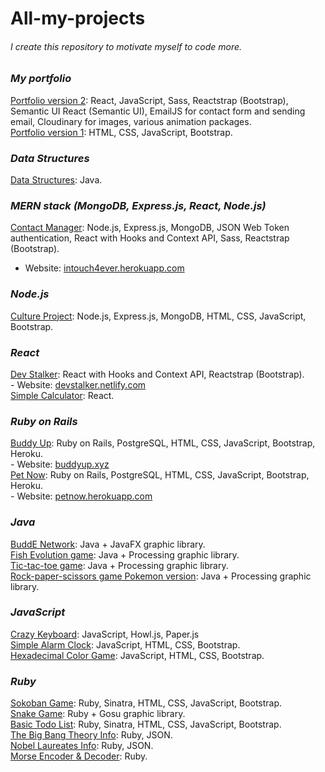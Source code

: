 # All-my-projects

###### I create this repository to motivate myself to code more. ######

### ***My portfolio***
[Portfolio version 2](https://www.khoa165.com/): React, JavaScript, Sass, Reactstrap (Bootstrap), Semantic UI React (Semantic UI), EmailJS for contact form and sending email, Cloudinary for images, various animation packages. <br />
[Portfolio version 1](https://khoa165.github.io/portfolio-v1/): HTML, CSS, JavaScript, Bootstrap. <br />

### ***Data Structures***
[Data Structures](https://github.com/khoa165/data-structures): Java. <br />

### ***MERN stack (MongoDB, Express.js, React, Node.js)***
[Contact Manager](https://github.com/khoa165/contact-manager): Node.js, Express.js, MongoDB, JSON Web Token authentication, React with Hooks and Context API, Sass, Reactstrap (Bootstrap). <br />
- Website: [intouch4ever.herokuapp.com](http://intouch4ever.herokuapp.com) <br />

### ***Node.js***
[Culture Project](https://github.com/monica22schmidt/Culture-Project): Node.js, Express.js, MongoDB, HTML, CSS, JavaScript, Bootstrap. <br />

### ***React***
[Dev Stalker](https://github.com/khoa165/dev-stalker): React with Hooks and Context API, Reactstrap (Bootstrap). <br />
\- Website: [devstalker.netlify.com](https://devstalker.netlify.com/) <br />
[Simple Calculator](https://github.com/khoa165/simple-calculator): React. <br />

### ***Ruby on Rails***
[Buddy Up](https://github.com/khoa165/buddyUp): Ruby on Rails, PostgreSQL, HTML, CSS, JavaScript, Bootstrap, Heroku. <br />
\- Website: [buddyup.xyz](https://github.com/khoa165/buddyUp) <br />
[Pet Now](https://github.com/khoa165/petNow): Ruby on Rails, PostgreSQL, HTML, CSS, JavaScript, Bootstrap, Heroku. <br />
\- Website: [petnow.herokuapp.com](http://petnow.herokuapp.com/) <br />

### ***Java***
[BuddE Network](https://github.com/khoa165/BuddENetwork): Java + JavaFX graphic library. <br />
[Fish Evolution game](https://github.com/khoa165/fish-evolution): Java + Processing graphic library. <br />
[Tic-tac-toe game](https://github.com/khoa165/Tic-tac-toe): Java + Processing graphic library. <br />
[Rock-paper-scissors game Pokemon version](https://github.com/khoa165/pokemon-rock-paper-scissors): Java + Processing graphic library. <br />

### ***JavaScript***
[Crazy Keyboard](https://github.com/khoa165/crazy-keyboard): JavaScript, Howl.js, Paper.js <br />
[Simple Alarm Clock](https://github.com/khoa165/alarm-clock-js): JavaScript, HTML, CSS, Bootstrap. <br />
[Hexadecimal Color Game](https://github.com/khoa165/rgb-color-game): JavaScript, HTML, CSS, Bootstrap. <br />

### ***Ruby***
[Sokoban Game](https://github.com/khoa165/sokoban-themes): Ruby, Sinatra, HTML, CSS, JavaScript, Bootstrap. <br />
[Snake Game](https://github.com/khoa165/snake-game): Ruby + Gosu graphic library. <br />
[Basic Todo List](https://github.com/khoa165/personalized-todo-list): Ruby, Sinatra, HTML, CSS, JavaScript, Bootstrap. <br />
[The Big Bang Theory Info](https://github.com/khoa165/the-big-bang-theory): Ruby, JSON. <br />
[Nobel Laureates Info](https://github.com/khoa165/nobel-laureates): Ruby, JSON. <br />
[Morse Encoder & Decoder](https://github.com/khoa165/morse-code-encoder-decoder): Ruby. <br />

